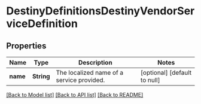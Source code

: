 # DestinyDefinitionsDestinyVendorServiceDefinition

## Properties
Name | Type | Description | Notes
------------ | ------------- | ------------- | -------------
**name** | **String** | The localized name of a service provided. | [optional] [default to null]

[[Back to Model list]](../README.md#documentation-for-models) [[Back to API list]](../README.md#documentation-for-api-endpoints) [[Back to README]](../README.md)


